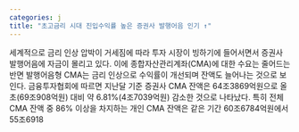 ```yaml
---
categories: j
title: "초고금리 시대 진입수익률 높은 증권사 발행어음 인기 ↑"
---
```

세계적으로 금리 인상 압박이 거세짐에 따라 투자 시장이 빙하기에 들어서면서 증권사 발행어음에 자금이 몰리고 있다. 이에 종합자산관리계좌(CMA)에 대한 수요는 줄어드는 반면 발행어음형 CMA는 금리 인상으로 수익률이 개선되며 잔액도 늘어나는 것으로 보인다. 금융투자협회에 따르면 지난달 기준 증권사 CMA 잔액은 64조3869억원으로 올 초(69조908억원) 대비 약 6.81%(4조7039억원) 감소한 것으로 나타났다. 특히 전체 CMA 잔액 중 86% 이상을 차지하는 개인 CMA 잔액은 같은 기간 60조6784억원에서 55조6918